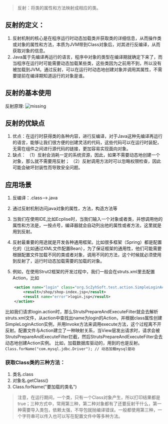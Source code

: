 > 反射：将类的属性和方法映射成相应的类。

## 反射的定义：
1. 反射机制的核心是在程序运行时动态加载类并获取类的详细信息，从而操作类或对象的属性和方法，本质为JVM带到Class对象后，对其进行反编译，从而获取对象的信息。
2. Java属于先编译再运行的语言，程序中对象的类型在编译期就确定下来了，而当程序在运行时可能需要动态加载某些类，这些类因为之前用不到，所以没有被加载到JVM。通过反射，可以在运行时动态地创建对象并调用其属性，不需要提前在编译期知道运行的对象是谁。

## 反射的基本使用
反射原理:
![missing](./../img/reflection.png)
## 反射的优缺点
1. 优点：在运行时获得类的各种内容，进行反编译，对于Java这种先编译再运行的语言，能够让我们很方便的创建灵活的代码，这些代码可以在运行时装配，无需在组件之间进行源代码的链接，更加容易实现面向对象。
2. 缺点：	（1）反射会消耗一定的系统资源，因此，如果不需要动态地创建一个对象，那么就不需要用反射；
		（2）反射调用方法时可以忽略权限检查，因此可能会破坏封装性而导致安全问题。

## 应用场景
1. 反编译：.class-->.java

2. 通过反射机制访问java对象的属性，方法，构造方法等

3. 当我们在使用IDE,比如Ecplise时，当我们输入一个对象或者类，并想调用他的属性和方法是，一按点号，编译器就会自动列出他的属性或者方法，这里就是用到反射。

4. 反射最重要的用途就是开发各种通用框架。比如很多框架（Spring）都是配置化的（比如通过XML文件配置Bean），为了保证框架的通用性，他们可能需要根据配置文件加载不同的类或者对象，调用不同的方法，这个时候就必须使用到反射了，运行时动态加载需要的加载的对象。

5. 例如，在使用Strut2框架的开发过程中，我们一般会在struts.xml里去配置Action，比如
```xml
	<action name="login" class="org.ScZyhSoft.test.action.SimpleLoginAction" method="execute">   
	    <result>/shop/shop-index.jsp</result>           
	    <result name="error">login.jsp</result>       
	</action>
```	
比如我们请求login.action时，那么StrutsPrepareAndExecuteFilter就会去解析struts.xml文件，从action中查找出name为login的Action，并根据class属性创建SimpleLoginAction实例，并用Invoke方法来调用execute方法，这个过程离不开反射。配置文件与Action建立了一种映射关系，当View层发出请求时，请求会被StrutsPrepareAndExecuteFilter拦截，然后StrutsPrepareAndExecuteFilter会去动态地创建Action实例。
比如，加载数据库驱动的，用到的也是反射。
```Class.forName("com.mysql.jdbc.Driver"); // 动态加载mysql驱动```
	
### 获取Class类的三种方法：
1. 类名.class
2. 对象名.getClass()
3. Class.forName("要加载的类名")
>注意，在运行期间，一个类，只有一个Class对象产生，所以打印结果都是true；三种方式中，常用第三种，第二种对象都有了还要反射干什么，第一种需要导入类包，依赖太强，不导包就抛编译错误。一般都使用第三种，一个字符串可以传入也可以写在配置文件中等多种方法。
